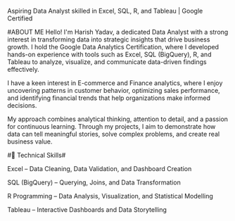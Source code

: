 Aspiring Data Analyst skilled in Excel, SQL, R, and Tableau | Google Certified

#ABOUT ME 
Hello! I'm Harish Yadav, a dedicated Data Analyst with a strong interest in transforming data into strategic insights that drive business growth. 
I hold the Google Data Analytics Certification, where I developed hands-on experience with tools such as Excel, SQL (BigQuery), R, and Tableau to analyze, visualize, and
communicate data-driven findings effectively.

I have a keen interest in E-commerce and Finance analytics, where I enjoy uncovering patterns in customer behavior, optimizing sales performance, and
identifying financial trends that help organizations make informed decisions.

My approach combines analytical thinking, attention to detail, and a passion for continuous learning. Through my projects,
I aim to demonstrate how data can tell meaningful stories, solve complex problems, and create real business value.

#🧠 Technical Skills#

Excel           – Data Cleaning, Data Validation, and Dashboard Creation

SQL (BigQuery)  – Querying, Joins, and Data Transformation

R Programming   – Data Analysis, Visualization, and Statistical Modelling

Tableau         – Interactive Dashboards and Data Storytelling
